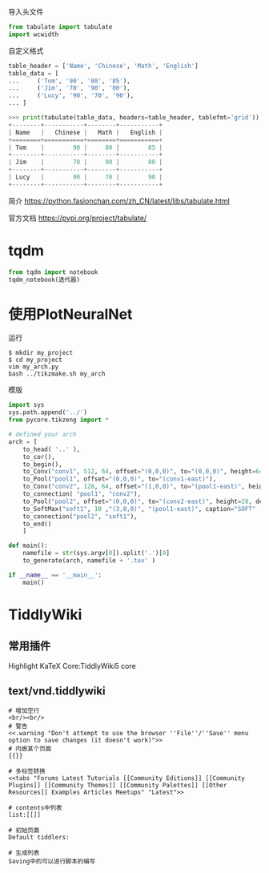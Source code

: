 导入头文件

``` python
from tabulate import tabulate
import wcwidth
```


自定义格式

``` python
table_header = ['Name', 'Chinese', 'Math', 'English']
table_data = [
...     ('Tom', '90', '80', '85'),
...     ('Jim', '70', '90', '80'),
...     ('Lucy', '90', '70', '90'),
... ]

>>> print(tabulate(table_data, headers=table_header, tablefmt='grid'))
+--------+-----------+--------+-----------+
| Name   |   Chinese |   Math |   English |
+========+===========+========+===========+
| Tom    |        90 |     80 |        85 |
+--------+-----------+--------+-----------+
| Jim    |        70 |     90 |        80 |
+--------+-----------+--------+-----------+
| Lucy   |        90 |     70 |        90 |
+--------+-----------+--------+-----------+
```


简介
https://python.fasionchan.com/zh_CN/latest/libs/tabulate.html

官方文档
https://pypi.org/project/tabulate/

# tqdm

```python
from tqdm import notebook
tqdm_notebook(迭代器)
```


<head>
    <script src="https://cdn.mathjax.org/mathjax/latest/MathJax.js?config=TeX-AMS-MML_HTMLorMML" type="text/javascript"></script>
    <script type="text/x-mathjax-config">
        MathJax.Hub.Config({
            tex2jax: {
            skipTags: ['script', 'noscript', 'style', 'textarea', 'pre'],
            inlineMath: [['$','$']]
            }
        });
    </script>
</head>

# 使用PlotNeuralNet

运行

```
$ mkdir my_project
$ cd my_project
vim my_arch.py
bash ../tikzmake.sh my_arch
```


模版

```python
import sys
sys.path.append('../')
from pycore.tikzeng import *

# defined your arch
arch = [
    to_head( '..' ),
    to_cor(),
    to_begin(),
    to_Conv("conv1", 512, 64, offset="(0,0,0)", to="(0,0,0)", height=64, depth=64, width=2 ),
    to_Pool("pool1", offset="(0,0,0)", to="(conv1-east)"),
    to_Conv("conv2", 128, 64, offset="(1,0,0)", to="(pool1-east)", height=32, depth=32, width=2 ),
    to_connection( "pool1", "conv2"),
    to_Pool("pool2", offset="(0,0,0)", to="(conv2-east)", height=28, depth=28, width=1),
    to_SoftMax("soft1", 10 ,"(3,0,0)", "(pool1-east)", caption="SOFT"  ),
    to_connection("pool2", "soft1"),
    to_end()
    ]

def main():
    namefile = str(sys.argv[0]).split('.')[0]
    to_generate(arch, namefile + '.tex' )

if __name__ == '__main__':
    main()
```


# TiddlyWiki
## 常用插件

Highlight
KaTeX
Core:TiddlyWiki5 core

## text/vnd.tiddlywiki
```wiki
# 增加空行
<br/><br/>
# 警告
<<.warning "Don't attempt to use the browser ''File''/''Save'' menu option to save changes (it doesn't work)">>
# 内嵌某个页面
{{}}

# 多标签转换
<<tabs "Forums Latest Tutorials [[Community Editions]] [[Community Plugins]] [[Community Themes]] [[Community Palettes]] [[Other Resources]] Examples Articles Meetups" "Latest">>

# contents中列表
list:[[]]

# 初始页面
Default tiddlers:

# 生成列表
Saving中的可以进行脚本的编写

```

